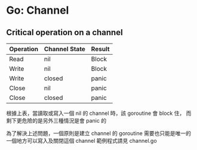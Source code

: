 # Go: Channel

## Critical operation on a channel

| Operation | Channel State | Result |
|--|--|--|
|Read|nil|Block|
|Write|nil|Block|
|Write|closed|panic|
|Close|nil|panic|
|Close|closed|panic|

根據上表，當讀取或寫入一個 nil 的 channel 時，該 goroutine 會 block 住，
而剩下更危險的是另外三種情況是會 panic 的

為了解決上述問題，一個原則是建立 channel 的 goroutine 需要也只能是唯一的一個地方可以寫入及關閉這個 channel
範例程式請見 channel.go




